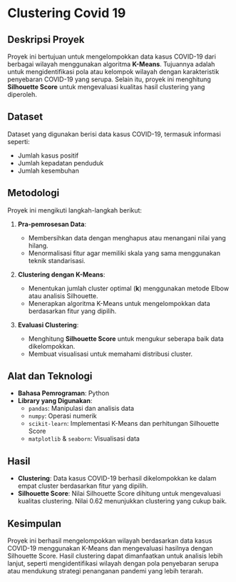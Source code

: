 # Clustering Covid 19

## Deskripsi Proyek
Proyek ini bertujuan untuk mengelompokkan data kasus COVID-19 dari berbagai wilayah menggunakan algoritma **K-Means**. Tujuannya adalah untuk mengidentifikasi pola atau kelompok wilayah dengan karakteristik penyebaran COVID-19 yang serupa. Selain itu, proyek ini menghitung **Silhouette Score** untuk mengevaluasi kualitas hasil clustering yang diperoleh.

## Dataset
Dataset yang digunakan berisi data kasus COVID-19, termasuk informasi seperti:
- Jumlah kasus positif
- Jumlah kepadatan penduduk
- Jumlah kesembuhan

## Metodologi
Proyek ini mengikuti langkah-langkah berikut:

1. **Pra-pemrosesan Data**:
   - Membersihkan data dengan menghapus atau menangani nilai yang hilang.
   - Menormalisasi fitur agar memiliki skala yang sama menggunakan teknik standarisasi.

2. **Clustering dengan K-Means**:
   - Menentukan jumlah cluster optimal (**k**) menggunakan metode Elbow atau analisis Silhouette.
   - Menerapkan algoritma K-Means untuk mengelompokkan data berdasarkan fitur yang dipilih.

3. **Evaluasi Clustering**:
   - Menghitung **Silhouette Score** untuk mengukur seberapa baik data dikelompokkan.
   - Membuat visualisasi untuk memahami distribusi cluster.

## Alat dan Teknologi
- **Bahasa Pemrograman**: Python
- **Library yang Digunakan**:
  - `pandas`: Manipulasi dan analisis data
  - `numpy`: Operasi numerik
  - `scikit-learn`: Implementasi K-Means dan perhitungan Silhouette Score
  - `matplotlib` & `seaborn`: Visualisasi data

## Hasil
- **Clustering**: Data kasus COVID-19 berhasil dikelompokkan ke dalam empat cluster berdasarkan fitur yang dipilih.
- **Silhouette Score**: Nilai Silhouette Score dihitung untuk mengevaluasi kualitas clustering. Nilai 0.62 menunjukkan clustering yang cukup baik.

## Kesimpulan
Proyek ini berhasil mengelompokkan wilayah berdasarkan data kasus COVID-19 menggunakan K-Means dan mengevaluasi hasilnya dengan Silhouette Score. Hasil clustering dapat dimanfaatkan untuk analisis lebih lanjut, seperti mengidentifikasi wilayah dengan pola penyebaran serupa atau mendukung strategi penanganan pandemi yang lebih terarah.
